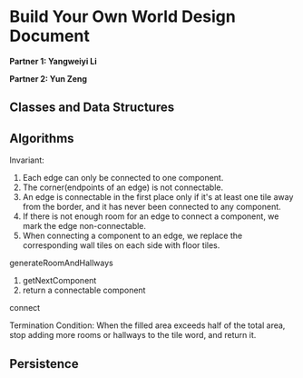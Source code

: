 # Build Your Own World Design Document

**Partner 1: Yangweiyi Li**

**Partner 2: Yun Zeng**

## Classes and Data Structures

## Algorithms
Invariant:
1. Each edge can only be connected to one component.
2. The corner(endpoints of an edge) is not connectable.
3. An edge is connectable in the first place only if it's at least one tile away from the border, and it has never been connected to any component.
4. If there is not enough room for an edge to connect a component, we mark the edge non-connectable.
5. When connecting a component to an edge, we replace the corresponding wall tiles on each side with floor tiles.


generateRoomAndHallways
1. getNextComponent
2. return a connectable component

connect

Termination Condition:
When the filled area exceeds half of the total area, stop adding more rooms or hallways to the tile word, and return it.


## Persistence
